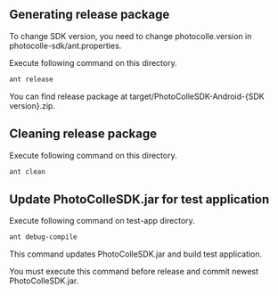 ## Generating release package

To change SDK version, you need to change photocolle.version in
photocolle-sdk/ant.properties.

Execute following command on this directory.

```sh
ant release
```

You can find release package at target/PhotoColleSDK-Android-{SDK version}.zip.


## Cleaning release package

Execute following command on this directory.

```sh
ant clean
```

## Update PhotoColleSDK.jar for test application

Execute following command on test-app directory.

```sh
ant debug-compile
```

This command updates PhotoColleSDK.jar and build test application.

You must execute this command before release and commit newest
PhotoColleSDK.jar.
